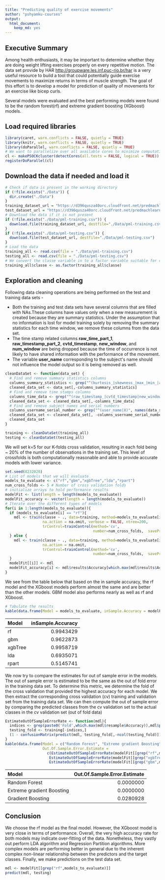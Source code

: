 ```yaml
---
title: "Predicting quality of exercise movements"
author: "pshyamku-courses"
output: 
  html_document: 
    keep_md: yes
---
```




## Executive Summary
Among health enthusiasts, it may be important to determine whether they are doing weight lifting exercises properly on every repetitive motion. The data set provide by HAR http://groupware.les.inf.puc-rio.br/har is a very useful resource to build a tool that could potentially guide exercise movements to maximize returns in terms of muscle strength. The goal of this effort is to develop a model for prediction of quality of movements for an exercise like bicep curls.

Several models were evaluated and the best performing models were found to be the random forest(rf) and extreme gradient boosting (XGboost) models.

## Load required libraries


```r
library(caret, warn.conflicts = FALSE, quietly = TRUE)
library(knitr, warn.conflicts = FALSE, quietly = TRUE)
library(doParallel, warn.conflicts = FALSE, quietly = TRUE)
# We want to parallelize over all available cores to minimize computation time
cl <- makePSOCKcluster(detectCores(all.tests = FALSE, logical = TRUE))
registerDoParallel(cl)
```

## Download the data if needed and load it


```r
# Check if data is present in the working directory
if (!file.exists("./Data")) {
  dir.create("./Data")
}
training_dataset_url = "https://d396qusza40orc.cloudfront.net/predmachlearn/pml-training.csv"
test_dataset_url = "https://d396qusza40orc.cloudfront.net/predmachlearn/pml-testing.csv"
# Download the data if it is not present
if (!file.exists("./Data/pml-training.csv")) {
  download.file(training_dataset_url, destfile="./Data/pml-training.csv")
}
if (!file.exists("./Data/pml-testing.csv")) {
  download.file(test_dataset_url, destfile="./Data/pml-testing.csv")
}
# Load the data
training_all <- read.csv(file = "./Data/pml-training.csv")
testing_all <- read.csv(file = "./Data/pml-testing.csv")
# We convert the classe variable in to a factor variable suitable for classification models.
training_all$classe <- as.factor(training_all$classe)
```

## Exploration and cleaning
Following data cleaning operations are being performed on the test and training data sets -

* Both the training and test data sets have several columns that are filled with NAs.These columns have values only when a new measurement is created because they are summary statistics. Under the assumption that no information is lost for model training solely by removing the summary statistics for each time window, we remove these columns from the data set. 
* The time stamp related columns **raw_time_part_1**, **raw_timestamp_part_2**, **cvtd_timestamp**, **new_window**, and **num_window** are being dropped because the time of occurrence is not likely to have shared information with the performance of the movement.
* The variable **user_name** corresponding to the subject's name should not influence the model output so it is being removed as well.


```r
cleanDataSet <- function(data_set) {
  # Find and remove summary statistics columns
  columns_summary_statistics <- grep("^(kurtosis_|skewness_|max_|min_|amplitude|var_|avg_|stddev_|total_)", names(data_set))
  cleaned_data_set <- data_set[,-columns_summary_statistics]
  # Find and remove time stamps columns
  columns_time_data <- grep("^(raw_timestamp_|cvtd_timestamp|new_window|num_window)", names(data_set))
  cleaned_data_set <- cleaned_data_set[,-columns_time_data]
  # Find and remove subject names and serial numbers
  columns_username_serial_number <- grep("^(user_name|X)", names(data_set))
  cleaned_data_set <- cleaned_data_set[, -columns_username_serial_number]
  cleaned_data_set
}

training <- cleanDataSet(training_all)
testing <- cleanDataSet(testing_all)
```

We will set k=5 for our K-folds cross validation, resulting in each fold being ~ 20% of the number of observations in the training set. This level of crossfolds is both computationally reasonable and able to provide accurate models with lower variance.

```r
set.seed(8232020)
# List of models that we will evaluate 
models_to_evaluate <- c("rf","gbm","xgbTree","lda","rpart")
num_cross_folds <- 5 # Number of cross validation folds
# initialize arrays to hold performance results
modelFit <- list(length = length(models_to_evaluate))
modelFit_accuracy <- vector(length = length(models_to_evaluate))
# Iterate over the different types of models
for(i in 1:length(models_to_evaluate)){
  if (models_to_evaluate[i] == "rf"){
    mdl <- train(classe ~ ., data=training, method=models_to_evaluate[i], 
                 na.action = na.omit, verbose = FALSE, ntree=200, 
                 trControl=trainControl(method='cv', 
                                        number=num_cross_folds,  savePredictions = "final"))
  } else {
    mdl <- train(classe ~ ., data=training, method=models_to_evaluate[i], 
                 na.action = na.omit, 
                 trControl=trainControl(method='cv', 
                                        number=num_cross_folds,  savePredictions = "final"))
  }
  modelFit[[i]] <- mdl
  modelFit_accuracy[i] <- mdl$results$Accuracy[which.max(mdl$results$Accuracy)]
}
```

We see from the table below that based on the in sample accuracy, the rf model and the XGboost models perform almost the same and are better than the other models. GBM model also performs nearly as well as rf and XGboost.

```r
# Tabulate the results
kable(data.frame(Model = models_to_evaluate, inSample.Accuracy = modelFit_accuracy))
```



|Model   | inSample.Accuracy|
|:-------|-----------------:|
|rf      |         0.9943429|
|gbm     |         0.9622873|
|xgbTree |         0.9958719|
|lda     |         0.6935071|
|rpart   |         0.5145741|

We now try to compare the estimates for out of sample error in the models. The out of sample error is estimated to be the same as the out of fold error in the training data set. To determine this metric, we determine the fold of the cross validation that provided the highest accuracy for each model. We then extract the corresponding cross validation (cv) training and validation set from the training data set. We can then compute the out of sample error by comparing the predicted classes from the cv validation set to the actual classes in the cv validation set (out of fold data)

```r
EstimateOutOfSampleErrorRate <- function(mdl){
  indices <- grep(paste0('Fold',which.max(mdl$resample$Accuracy)),mdl$pred$Resample)
  testing_fold <- training[-indices,]
  (1 - confusionMatrix(predict(mdl, testing_fold[,-ncol(testing_fold)]), testing_fold$classe)$overall['Accuracy'])
}
kable(data.frame(Model = c("Random Forest", "Extreme gradient Boosting", "Gradient Boosting"),
                 Out.Of.Sample.Error.Estimate = 
                   c(EstimateOutOfSampleErrorRate(modelFit[[grep("rf",models_to_evaluate)]]),
                    EstimateOutOfSampleErrorRate(modelFit[[grep("xgbTree",models_to_evaluate)]]),
                    EstimateOutOfSampleErrorRate(modelFit[[grep("gbm",models_to_evaluate)]]))))
```



|Model                     | Out.Of.Sample.Error.Estimate|
|:-------------------------|----------------------------:|
|Random Forest             |                    0.0000000|
|Extreme gradient Boosting |                    0.0000000|
|Gradient Boosting         |                    0.0280928|

## Conclusion
We choose the rf model as the final model. However, the XGboost model is very close in terms of performance. Overall, the very high accuracy rate for both models may indicate over-fitting of the data. Nonetheless, they vastly out perform LDA algorithm and Regression Partition algorithms. More complex models are performing better in general due to the inherent complex non-linear relationship between the predictors and the target classes. Finally, we make predictions on the test data set.

```r
mdl <- modelFit[[grep("rf",models_to_evaluate)]]
predict(mdl, testing)
```
